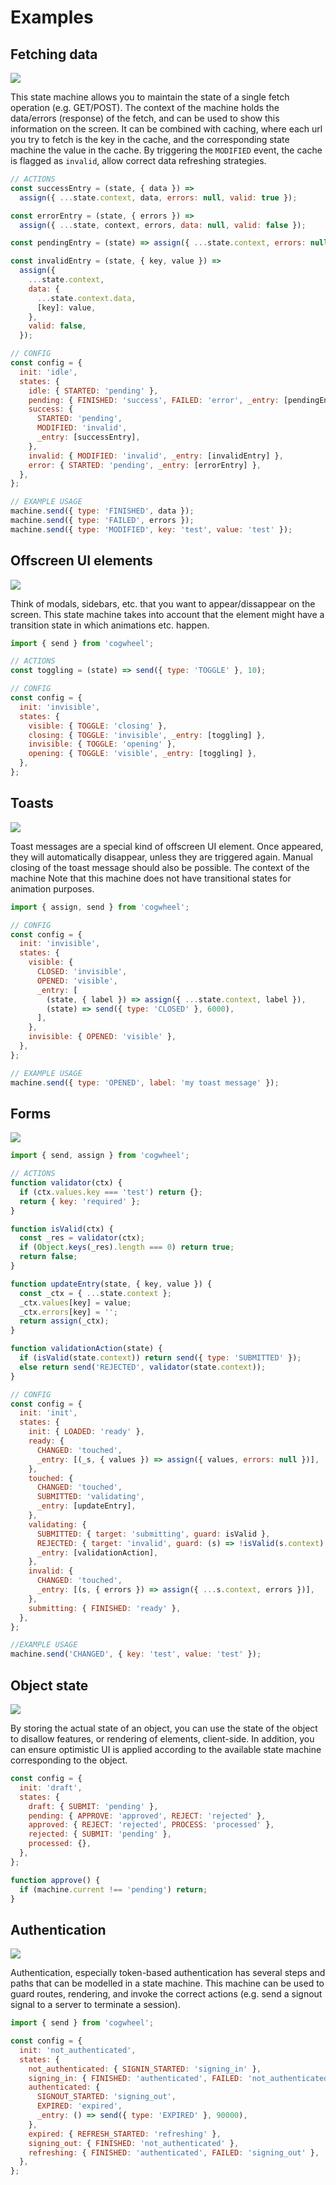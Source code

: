 # Examples

## Fetching data

![](./img/fetch.png)

This state machine allows you to maintain the state of a single fetch operation (e.g. GET/POST). The context of the machine holds the data/errors (response) of the fetch, and can be used to show this information on the screen. It can be combined with caching, where each url you try to fetch is the key in the cache, and the corresponding state machine the value in the cache. By triggering the `MODIFIED` event, the cache is flagged as `invalid`, allow correct data refreshing strategies.

```js
// ACTIONS
const successEntry = (state, { data }) =>
  assign({ ...state.context, data, errors: null, valid: true });

const errorEntry = (state, { errors }) =>
  assign({ ...state, context, errors, data: null, valid: false });

const pendingEntry = (state) => assign({ ...state.context, errors: null });

const invalidEntry = (state, { key, value }) =>
  assign({
    ...state.context,
    data: {
      ...state.context.data,
      [key]: value,
    },
    valid: false,
  });

// CONFIG
const config = {
  init: 'idle',
  states: {
    idle: { STARTED: 'pending' },
    pending: { FINISHED: 'success', FAILED: 'error', _entry: [pendingEntry] },
    success: {
      STARTED: 'pending',
      MODIFIED: 'invalid',
      _entry: [successEntry],
    },
    invalid: { MODIFIED: 'invalid', _entry: [invalidEntry] },
    error: { STARTED: 'pending', _entry: [errorEntry] },
  },
};

// EXAMPLE USAGE
machine.send({ type: 'FINISHED', data });
machine.send({ type: 'FAILED', errors });
machine.send({ type: 'MODIFIED', key: 'test', value: 'test' });
```

## Offscreen UI elements

![](./img/offscreen-ui.png)

Think of modals, sidebars, etc. that you want to appear/dissappear on the screen. This state machine takes into account that the element might have a transition state in which animations etc. happen.

```js
import { send } from 'cogwheel';

// ACTIONS
const toggling = (state) => send({ type: 'TOGGLE' }, 10);

// CONFIG
const config = {
  init: 'invisible',
  states: {
    visible: { TOGGLE: 'closing' },
    closing: { TOGGLE: 'invisible', _entry: [toggling] },
    invisible: { TOGGLE: 'opening' },
    opening: { TOGGLE: 'visible', _entry: [toggling] },
  },
};
```

## Toasts

![](./img/toast.png)

Toast messages are a special kind of offscreen UI element. Once appeared, they will automatically disappear, unless they are triggered again. Manual closing of the toast message should also be possible. The context of the machine Note that this machine does not have transitional states for animation purposes.

```js
import { assign, send } from 'cogwheel';

// CONFIG
const config = {
  init: 'invisible',
  states: {
    visible: {
      CLOSED: 'invisible',
      OPENED: 'visible',
      _entry: [
        (state, { label }) => assign({ ...state.context, label }),
        (state) => send({ type: 'CLOSED' }, 6000),
      ],
    },
    invisible: { OPENED: 'visible' },
  },
};

// EXAMPLE USAGE
machine.send({ type: 'OPENED', label: 'my toast message' });
```

## Forms

![](./img/form.png)

```js
import { send, assign } from 'cogwheel';

// ACTIONS
function validator(ctx) {
  if (ctx.values.key === 'test') return {};
  return { key: 'required' };
}

function isValid(ctx) {
  const _res = validator(ctx);
  if (Object.keys(_res).length === 0) return true;
  return false;
}

function updateEntry(state, { key, value }) {
  const _ctx = { ...state.context };
  _ctx.values[key] = value;
  _ctx.errors[key] = '';
  return assign(_ctx);
}

function validationAction(state) {
  if (isValid(state.context)) return send({ type: 'SUBMITTED' });
  else return send('REJECTED', validator(state.context));
}

// CONFIG
const config = {
  init: 'init',
  states: {
    init: { LOADED: 'ready' },
    ready: {
      CHANGED: 'touched',
      _entry: [(_s, { values }) => assign({ values, errors: null })],
    },
    touched: {
      CHANGED: 'touched',
      SUBMITTED: 'validating',
      _entry: [updateEntry],
    },
    validating: {
      SUBMITTED: { target: 'submitting', guard: isValid },
      REJECTED: { target: 'invalid', guard: (s) => !isValid(s.context) },
      _entry: [validationAction],
    },
    invalid: {
      CHANGED: 'touched',
      _entry: [(s, { errors }) => assign({ ...s.context, errors })],
    },
    submitting: { FINISHED: 'ready' },
  },
};

//EXAMPLE USAGE
machine.send('CHANGED', { key: 'test', value: 'test' });
```

## Object state

![](./img/object-state.png)

By storing the actual state of an object, you can use the state of the object to disallow features, or rendering of elements, client-side. In addition, you can ensure optimistic UI is applied according to the available state machine corresponding to the object.

```js
const config = {
  init: 'draft',
  states: {
    draft: { SUBMIT: 'pending' },
    pending: { APPROVE: 'approved', REJECT: 'rejected' },
    approved: { REJECT: 'rejected', PROCESS: 'processed' },
    rejected: { SUBMIT: 'pending' },
    processed: {},
  },
};

function approve() {
  if (machine.current !== 'pending') return;
}
```

## Authentication

![](./img/authentication.png)

Authentication, especially token-based authentication has several steps and paths that can be modelled in a state machine. This machine can be used to guard routes, rendering, and invoke the correct actions (e.g. send a signout signal to a server to terminate a session).

```js
import { send } from 'cogwheel';

const config = {
  init: 'not_authenticated',
  states: {
    not_authenticated: { SIGNIN_STARTED: 'signing_in' },
    signing_in: { FINISHED: 'authenticated', FAILED: 'not_authenticated' },
    authenticated: {
      SIGNOUT_STARTED: 'signing_out',
      EXPIRED: 'expired',
      _entry: () => send({ type: 'EXPIRED' }, 90000),
    },
    expired: { REFRESH_STARTED: 'refreshing' },
    signing_out: { FINISHED: 'not_authenticated' },
    refreshing: { FINISHED: 'authenticated', FAILED: 'signing_out' },
  },
};
```
